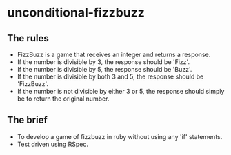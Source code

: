 # unconditional-fizzbuzz

## The rules

* FizzBuzz is a game that receives an integer and returns a response.
* If the number is divisible by 3, the response should be 'Fizz'.
* If the number is divisible by 5, the response should be 'Buzz'.
* If the number is divisible by both 3 and 5, the response should be 'FizzBuzz'.
* If the number is not divisible by either 3 or 5, the response should simply be to return the original number.

## The brief

* To develop a game of fizzbuzz in ruby without using any 'if' statements.
* Test driven using RSpec.
